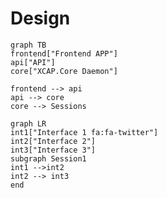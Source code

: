 # Design

```mermaid
graph TB
frontend["Frontend APP"]
api["API"]
core["XCAP.Core Daemon"]

frontend --> api
api --> core
core --> Sessions
```
```mermaid
graph LR
int1["Interface 1 fa:fa-twitter"]
int2["Interface 2"]
int3["Interface 3"]
subgraph Session1
int1 -->int2
int2 --> int3
end
```
<!--stackedit_data:
eyJoaXN0b3J5IjpbLTg3ODI4MDcwMSw1MjUzMjQ3ODVdfQ==
-->